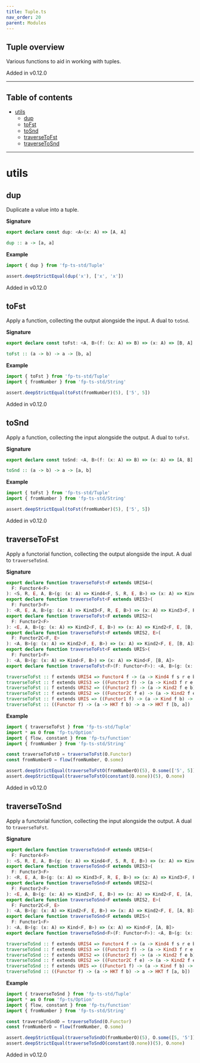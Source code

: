 ```yaml
---
title: Tuple.ts
nav_order: 20
parent: Modules
---
```


## Tuple overview

Various functions to aid in working with tuples.

Added in v0.12.0

---

<h2 class="text-delta">Table of contents</h2>

- [utils](#utils)
  - [dup](#dup)
  - [toFst](#tofst)
  - [toSnd](#tosnd)
  - [traverseToFst](#traversetofst)
  - [traverseToSnd](#traversetosnd)

---

# utils

## dup

Duplicate a value into a tuple.

**Signature**

```ts
export declare const dup: <A>(x: A) => [A, A]
```

```hs
dup :: a -> [a, a]
```

**Example**

```ts
import { dup } from 'fp-ts-std/Tuple'

assert.deepStrictEqual(dup('x'), ['x', 'x'])
```

Added in v0.12.0

## toFst

Apply a function, collecting the output alongside the input. A dual to
`toSnd`.

**Signature**

```ts
export declare const toFst: <A, B>(f: (x: A) => B) => (x: A) => [B, A]
```

```hs
toFst :: (a -> b) -> a -> [b, a]
```

**Example**

```ts
import { toFst } from 'fp-ts-std/Tuple'
import { fromNumber } from 'fp-ts-std/String'

assert.deepStrictEqual(toFst(fromNumber)(5), ['5', 5])
```

Added in v0.12.0

## toSnd

Apply a function, collecting the input alongside the output. A dual to
`toFst`.

**Signature**

```ts
export declare const toSnd: <A, B>(f: (x: A) => B) => (x: A) => [A, B]
```

```hs
toSnd :: (a -> b) -> a -> [a, b]
```

**Example**

```ts
import { toFst } from 'fp-ts-std/Tuple'
import { fromNumber } from 'fp-ts-std/String'

assert.deepStrictEqual(toFst(fromNumber)(5), ['5', 5])
```

Added in v0.12.0

## traverseToFst

Apply a functorial function, collecting the output alongside the input. A
dual to `traverseToSnd`.

**Signature**

```ts
export declare function traverseToFst<F extends URIS4>(
  F: Functor4<F>
): <S, R, E, A, B>(g: (x: A) => Kind4<F, S, R, E, B>) => (x: A) => Kind4<F, S, R, E, [B, A]>
export declare function traverseToFst<F extends URIS3>(
  F: Functor3<F>
): <R, E, A, B>(g: (x: A) => Kind3<F, R, E, B>) => (x: A) => Kind3<F, R, E, [B, A]>
export declare function traverseToFst<F extends URIS2>(
  F: Functor2<F>
): <E, A, B>(g: (x: A) => Kind2<F, E, B>) => (x: A) => Kind2<F, E, [B, A]>
export declare function traverseToFst<F extends URIS2, E>(
  F: Functor2C<F, E>
): <A, B>(g: (x: A) => Kind2<F, E, B>) => (x: A) => Kind2<F, E, [B, A]>
export declare function traverseToFst<F extends URIS>(
  F: Functor1<F>
): <A, B>(g: (x: A) => Kind<F, B>) => (x: A) => Kind<F, [B, A]>
export declare function traverseToFst<F>(F: Functor<F>): <A, B>(g: (x: A) => HKT<F, B>) => (x: A) => HKT<F, [B, A]>
```

```hs
traverseToFst :: f extends URIS4 => Functor4 f -> (a -> Kind4 f s r e b) -> a -> Kind4 f s r e [b, a]
traverseToFst :: f extends URIS3 => ((Functor3 f) -> (a -> Kind3 f r e b) -> a -> Kind3 f r e [b, a])
traverseToFst :: f extends URIS2 => ((Functor2 f) -> (a -> Kind2 f e b) -> a -> Kind2 f e [b, a])
traverseToFst :: f extends URIS2 => ((Functor2C f e) -> (a -> Kind2 f e b) -> a -> Kind2 f e [b, a])
traverseToFst :: f extends URIS => ((Functor1 f) -> (a -> Kind f b) -> a -> Kind f [b, a])
traverseToFst :: ((Functor f) -> (a -> HKT f b) -> a -> HKT f [b, a])
```

**Example**

```ts
import { traverseToFst } from 'fp-ts-std/Tuple'
import * as O from 'fp-ts/Option'
import { flow, constant } from 'fp-ts/function'
import { fromNumber } from 'fp-ts-std/String'

const traverseToFstO = traverseToFst(O.Functor)
const fromNumberO = flow(fromNumber, O.some)

assert.deepStrictEqual(traverseToFstO(fromNumberO)(5), O.some(['5', 5]))
assert.deepStrictEqual(traverseToFstO(constant(O.none))(5), O.none)
```

Added in v0.12.0

## traverseToSnd

Apply a functorial function, collecting the input alongside the output. A
dual to `traverseToFst`.

**Signature**

```ts
export declare function traverseToSnd<F extends URIS4>(
  F: Functor4<F>
): <S, R, E, A, B>(g: (x: A) => Kind4<F, S, R, E, B>) => (x: A) => Kind4<F, S, R, E, [A, B]>
export declare function traverseToSnd<F extends URIS3>(
  F: Functor3<F>
): <R, E, A, B>(g: (x: A) => Kind3<F, R, E, B>) => (x: A) => Kind3<F, R, E, [A, B]>
export declare function traverseToSnd<F extends URIS2>(
  F: Functor2<F>
): <E, A, B>(g: (x: A) => Kind2<F, E, B>) => (x: A) => Kind2<F, E, [A, B]>
export declare function traverseToSnd<F extends URIS2, E>(
  F: Functor2C<F, E>
): <A, B>(g: (x: A) => Kind2<F, E, B>) => (x: A) => Kind2<F, E, [A, B]>
export declare function traverseToSnd<F extends URIS>(
  F: Functor1<F>
): <A, B>(g: (x: A) => Kind<F, B>) => (x: A) => Kind<F, [A, B]>
export declare function traverseToSnd<F>(F: Functor<F>): <A, B>(g: (x: A) => HKT<F, B>) => (x: A) => HKT<F, [A, B]>
```

```hs
traverseToSnd :: f extends URIS4 => Functor4 f -> (a -> Kind4 f s r e b) -> a -> Kind4 f s r e [a, b]
traverseToSnd :: f extends URIS3 => ((Functor3 f) -> (a -> Kind3 f r e b) -> a -> Kind3 f r e [a, b])
traverseToSnd :: f extends URIS2 => ((Functor2 f) -> (a -> Kind2 f e b) -> a -> Kind2 f e [a, b])
traverseToSnd :: f extends URIS2 => ((Functor2C f e) -> (a -> Kind2 f e b) -> a -> Kind2 f e [a, b])
traverseToSnd :: f extends URIS => ((Functor1 f) -> (a -> Kind f b) -> a -> Kind f [a, b])
traverseToSnd :: ((Functor f) -> (a -> HKT f b) -> a -> HKT f [a, b])
```

**Example**

```ts
import { traverseToSnd } from 'fp-ts-std/Tuple'
import * as O from 'fp-ts/Option'
import { flow, constant } from 'fp-ts/function'
import { fromNumber } from 'fp-ts-std/String'

const traverseToSndO = traverseToSnd(O.Functor)
const fromNumberO = flow(fromNumber, O.some)

assert.deepStrictEqual(traverseToSndO(fromNumberO)(5), O.some([5, '5']))
assert.deepStrictEqual(traverseToSndO(constant(O.none))(5), O.none)
```

Added in v0.12.0
